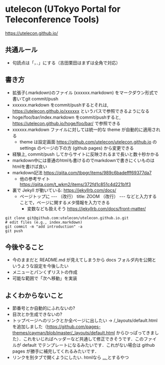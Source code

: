 # utelecon (UTokyo Portal for Teleconference Tools)

https://utelecon.github.io/


## 共通ルール
* 句読点は「，．」にする（吉田栗田はまずは全角で対応）

## 書き方

* 拡張子(.markdown)のファイル (xxxxxx.markdown) をマークダウン形式で書いてgit commit/push
* xxxxxx.markdown をcommit/pushするとそれは, https://utelecon.github.io/xxxxxx というパスで参照できるようになる
* hoge/foo/bar/index.markdown をcommit/pushすると, https://utelecon.github.io/hoge/foo/bar/  で参照できる
* xxxxxx.markdown ファイルに対しては統一的な theme が自動的に適用される
  * theme は設定画面 https://github.com/utelecon/utelecon.github.io  の settings のページの下の方 (github pages) から変更できる
* 経験上, commit/push してからサイトに反映されるまで長いと数十秒かかる
* markdown中には普通のhtmlも書けるのでmarkdownで書きにくいものはhtmlを書けば良い
* markdown記法 https://qiita.com/tbpgr/items/989c6badefff69377da7
  * 他の参考サイト https://qiita.com/t_wkm2/items/372fd1c851c4d221b1f3
* 裏で Jekyll が動いている: https://jekyllrb.com/docs/
  * ページトップに --- （改行） title: ZOOM （改行） --- などと入力することで，ページに関するメタ情報を入力できる
    * 変数なども扱えそう https://jekyllrb.com/docs/front-matter/

```
git clone git@github.com:utelecon/utelecon.github.io.git
# edit files (e.g., index.markdown)
git commit -m "add introduction" -a
git push
```

## 今後やること
* 今のままだと README.md が見えてしまうから docs フォルダ内を公開というような設定を今後したい
* メニューとパンくずリストの作成
* 可能な範囲で「次へ移動」を実装


## よくわからないこと

* 節番号とか自動的にふれないの?
* 目次とか生成できないの?
* トップページへのリンクとか全ページに出したい → /_layouts/default.html を追加しました（https://github.com/pages-themes/cayman/blob/master/_layouts/default.html からひっぱってきました）．これをいじればヘッダーなど共通して修正できそうです．このファイルが default でテンプレートになるみたいです．これがない場合は github pages が勝手に補完してくれるみたいです．
* リンクを別タブで開くようにしたい. htmlなら <a href="xxxx.html" target="_blank"> ... </a> とするやつ
